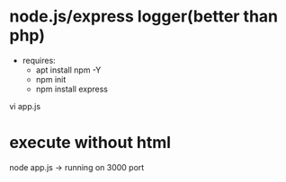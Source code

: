 # node.js/express logger(better than php)
- requires:
  - apt install npm -Y
  - npm init 
  - npm install express

vi app.js

# execute without html
node app.js
-> running on 3000 port
